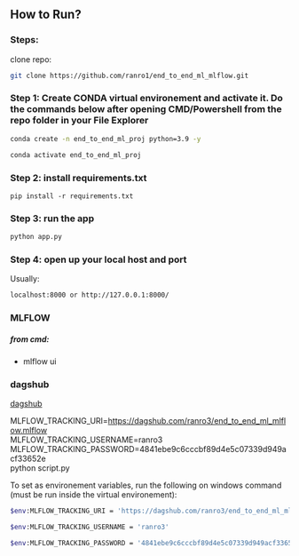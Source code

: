 ## How to Run?

### Steps:

clone repo:
```bash
git clone https://github.com/ranro1/end_to_end_ml_mlflow.git
```

### Step 1: Create CONDA virtual environement and activate it. Do the commands below after opening CMD/Powershell from the repo folder in your File Explorer
```bash
conda create -n end_to_end_ml_proj python=3.9 -y
```

```bash
conda activate end_to_end_ml_proj 
```

### Step 2: install requirements.txt
```
pip install -r requirements.txt
```

### Step 3: run the app
```bash
python app.py
```

### Step 4: open up your local host and port
Usually:
```bash
localhost:8000 or http://127.0.0.1:8000/
```


### MLFLOW
##### from cmd:
- mlflow ui

### dagshub
[dagshub](https://dagshub.com/)

MLFLOW_TRACKING_URI=https://dagshub.com/ranro3/end_to_end_ml_mlflow.mlflow \
MLFLOW_TRACKING_USERNAME=ranro3 \
MLFLOW_TRACKING_PASSWORD=4841ebe9c6cccbf89d4e5c07339d949acf33652e \
python script.py


To set as environement variables, run the following on windows command (must be run inside the virtual environement):
```bash
$env:MLFLOW_TRACKING_URI = 'https://dagshub.com/ranro3/end_to_end_ml_mlflow.mlflow'

$env:MLFLOW_TRACKING_USERNAME = 'ranro3'

$env:MLFLOW_TRACKING_PASSWORD = '4841ebe9c6cccbf89d4e5c07339d949acf33652e'
```


